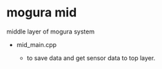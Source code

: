 # mogura mid

middle layer of mogura system

- mid_main.cpp

	- to save data and get sensor data to top layer.
